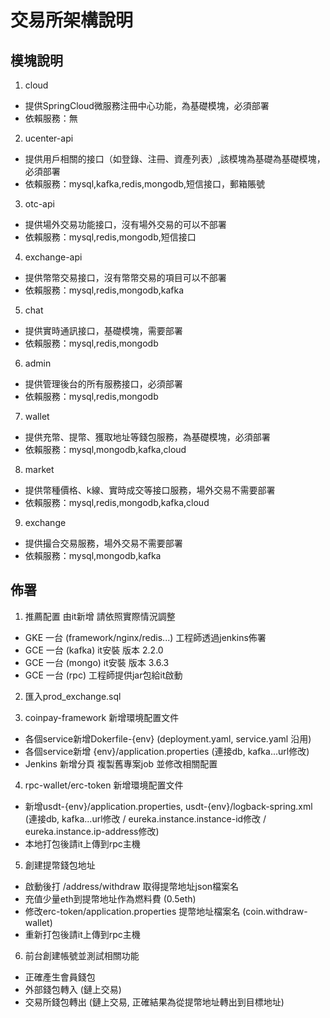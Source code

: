 # 交易所架構說明

## 模塊說明
1. cloud
* 提供SpringCloud微服務注冊中心功能，為基礎模塊，必須部署
* 依賴服務：無
2. ucenter-api
* 提供用戶相關的接口（如登錄、注冊、資產列表）,該模塊為基礎為基礎模塊，必須部署
* 依賴服務：mysql,kafka,redis,mongodb,短信接口，郵箱賬號
3. otc-api
* 提供場外交易功能接口，沒有場外交易的可以不部署
* 依賴服務：mysql,redis,mongodb,短信接口
4. exchange-api
* 提供幣幣交易接口，沒有幣幣交易的項目可以不部署
* 依賴服務：mysql,redis,mongodb,kafka
5. chat
* 提供實時通訊接口，基礎模塊，需要部署
* 依賴服務：mysql,redis,mongodb
6. admin
* 提供管理後台的所有服務接口，必須部署
* 依賴服務：mysql,redis,mongodb
7. wallet
* 提供充幣、提幣、獲取地址等錢包服務，為基礎模塊，必須部署
* 依賴服務：mysql,mongodb,kafka,cloud
8. market
* 提供幣種價格、k線、實時成交等接口服務，場外交易不需要部署
* 依賴服務：mysql,redis,mongodb,kafka,cloud
9. exchange
* 提供撮合交易服務，場外交易不需要部署
* 依賴服務：mysql,mongodb,kafka

## 佈署

1. 推薦配置 由it新增 請依照實際情況調整
  * GKE 一台 (framework/nginx/redis...) 工程師透過jenkins佈署
  * GCE 一台 (kafka) it安裝  版本 2.2.0
  * GCE 一台 (mongo) it安裝  版本 3.6.3
  * GCE 一台 (rpc) 工程師提供jar包給it啟動

2. 匯入prod_exchange.sql

3. coinpay-framework 新增環境配置文件

  * 各個service新增Dokerfile-{env} (deployment.yaml, service.yaml 沿用)
  * 各個service新增 {env}/application.properties (連接db, kafka...url修改)
  * Jenkins 新增分頁 複製舊專案job 並修改相關配置

4. rpc-wallet/erc-token 新增環境配置文件
  * 新增usdt-{env}/application.properties, usdt-{env}/logback-spring.xml
    (連接db, kafka...url修改 / eureka.instance.instance-id修改 / eureka.instance.ip-address修改)
  * 本地打包後請it上傳到rpc主機

5. 創建提幣錢包地址
  * 啟動後打 /address/withdraw 取得提幣地址json檔案名
  * 充值少量eth到提幣地址作為燃料費 (0.5eth)
  * 修改erc-token/application.properties 提幣地址檔案名 (coin.withdraw-wallet)
  * 重新打包後請it上傳到rpc主機

6. 前台創建帳號並測試相關功能
  * 正確產生會員錢包
  * 外部錢包轉入 (鏈上交易)
  * 交易所錢包轉出 (鏈上交易, 正確結果為從提幣地址轉出到目標地址)

